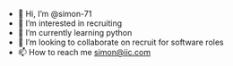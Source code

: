 - 👋 Hi, I’m @simon-71
- 👀 I’m interested in recruiting
- 🌱 I’m currently learning python
- 💞️ I’m looking to collaborate on recruit for software roles
- 📫 How to reach me simon@iic.com

<!---
simon-71/simon-71 is a ✨ special ✨ repository because its `README.md` (this file) appears on your GitHub profile.
You can click the Preview link to take a look at your changes.
--->
